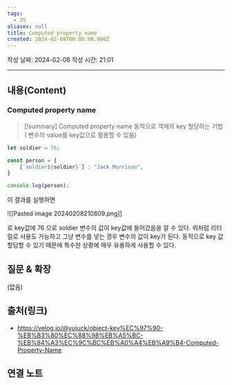 ```yaml
---
tags:
  - JS
aliases: null
title: Computed property name
created: 2024-02-08T00:00:00.000Z
---
```

작성 날짜: 2024-02-08
작성 시간: 21:01


----
## 내용(Content)
### Computed property name
>[!summary] Computed property name
>동적으로 객체의 key 할당하는 기법( 변수의 value를 key값으로 활용할 수 있음)

```js
let soldier = 76;

const person = {
    [`soldier${soldier}`] : "Jack Morrison",
}

console.log(person);
```

이 결과를 실행하면

![[Pasted image 20240208210809.png]]

로 key값에 76 으로 soldier 변수의 값이 key값에 들어갔음을 알 수 있다. 위처럼 리터럴로 사용도 가능하고 그냥 변수를 넣는 경우 변수의 값이 key가 된다. 동적으로 key 값 할당할 수 있기 때문에 특수한 상황에 매우 유용하게 사용할 수 있다.
## 질문 & 확장

(없음)

## 출처(링크)
- https://velog.io/@yujuck/object-key%EC%97%90-%EB%B3%80%EC%88%98%EB%A5%BC-%EB%84%A3%EC%9C%BC%EB%A0%A4%EB%A9%B4-Computed-Property-Name

## 연결 노트










